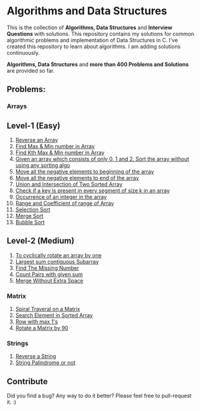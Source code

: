 # Algorithms and Data Structures

This is the collection of **Algorithms, Data Structures** and **Interview Questions** with solutions.
This repository contains my solutions for common algorithmic problems and implementation of Data Structures in C.
I've created this repository to learn about algorithms. I am adding solutions continuously. 


**Algorithms,  Data Structures** and **more than 400 Problems and Solutions** are provided so far.

## Problems:
  
### Arrays

## Level-1 (Easy)

1) [Reverse an Array](https://github.com/lakshaygoyal425/DS-Algorithmic-Questions/blob/main/Reverse%20Array.cpp)
2) [Find Max & Min number in Array](https://github.com/lakshaygoyal425/DS-Algorithmic-Questions/blob/main/Max%20Min%20in%20Array.cpp)
3) [Find Kth Max & Min number in Array](https://github.com/lakshaygoyal425/DS-Algorithmic-Questions/blob/main/Max%20Min%20kth%20in%20Array.cpp)
4) [Given an array which consists of only 0, 1 and 2. Sort the array without using any sorting algo](https://github.com/lakshaygoyal425/DS-Algorithmic-Questions/blob/main/Sort%20of%20an%20Array%200%2C1%2C2.cpp)
5) [Move all the negative elements to beginning of the array](https://github.com/lakshaygoyal425/DS-Algorithmic-Questions/blob/main/Move%20negative%20elements%20to%20beginning.cpp)
6) [Move all the negative elements to end of the array](https://github.com/lakshaygoyal425/DS-Algorithmic-Questions/blob/main/Move%20negative%20elements%20to%20end.cpp)
7) [Union and Intersection of Two Sorted Array](https://github.com/lakshaygoyal425/DS-Algorithmic-Questions/blob/main/Union%20and%20Intersection%20of%20two%20sorted%20array.cpp)
8) [Check if a key is present in every segment of size k in an array](https://github.com/lakshaygoyal425/DS-Algorithmic-Questions/blob/main/Key%20present%20in%20every%20segment.cpp)
9) [Occurrence of an integer in the array](https://github.com/lakshaygoyal425/DS-Algorithmic-Questions/blob/main/Occurence%20of%20an%20Integer%20in%20an%20Array.cpp)
10) [Range and Coefficient of range of Array](https://github.com/lakshaygoyal425/DS-Algorithmic-Questions/blob/main/Range%20and%20Coefficient%20of%20range%20of%20Array.cpp)
11) [Selection Sort](https://github.com/lakshaygoyal425/DS-Algorithmic-Questions/blob/main/Selection%20Sort.cpp)
12) [Merge Sort](https://github.com/lakshaygoyal425/DS-Algorithmic-Questions/blob/main/Merge%20Sort.cpp)
13) [Bubble Sort](https://github.com/lakshaygoyal425/DS-Algorithmic-Questions/blob/main/Bubble%20Sort.cpp)


## Level-2 (Medium)
1) [To cyclically rotate an array by one](https://github.com/lakshaygoyal425/DS-Algorithmic-Questions/blob/main/To%20cyclically%20rotate%20an%20array%20by%20one.cpp)
2) [Largest sum contiguous Subarray](https://github.com/lakshaygoyal425/DS-Algorithmic-Questions/blob/main/Largest%20sum%20contiguous%20Subarray.cpp)
3) [Find The Missing Number](https://github.com/lakshaygoyal425/DS-Algorithmic-Questions/blob/main/Find%20The%20Missing%20Number.cpp)
4) [Count Pairs with given sum](https://github.com/lakshaygoyal425/DS-Algorithmic-Questions/blob/main/Count%20Pairs%20with%20given%20sum.cpp)
5) [Merge Without Extra Space](https://github.com/lakshaygoyal425/DS-Algorithmic-Questions/blob/main/Merge%20Without%20Extra%20Space.cpp)


### Matrix

1) [Spiral Traveral on a Matrix](https://github.com/lakshaygoyal425/DS-Algorithmic-Questions/blob/main/Spiral%20Traveral%20on%20a%20Matrix.cpp)
2) [Search Element in Sorted Array](https://github.com/lakshaygoyal425/DS-Algorithmic-Questions/blob/main/Search%20Element%20in%20Sorted%20Array.cpp)
3) [Row with max 1's](https://github.com/lakshaygoyal425/DS-Algorithmic-Questions/blob/main/Row%20with%20max%201's.cpp)
3) [Rotate a Matrix by 90](https://github.com/lakshaygoyal425/DS-Algorithmic-Questions/blob/main/Rotate%20a%20Matrix%20by%2090.cpp)


### Strings

1) [Reverse a String]()
2) [String Palindrome or not](https://github.com/lakshaygoyal425/DS-Algorithmic-Questions/blob/main/String%20Palindrome%20or%20not.cpp)

## Contribute

Did you find a bug? Any way to do it better? Please feel free to pull-request it. :)
